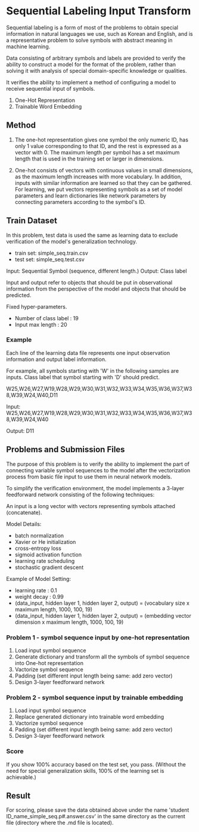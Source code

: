 #  Sequential Labeling Input Transform

Sequential labeling is a form of most of the problems to obtain special information in natural languages we use, such as Korean and English, and is a representative problem to solve symbols with abstract meaning in machine learning.

Data consisting of arbitrary symbols and labels are provided to verify the ability to construct a model for the format of the problem, rather than solving it with analysis of special domain-specific knowledge or qualities.

It verifies the ability to implement a method of configuring a model to receive sequential input of symbols.

1. One-Hot Representation
2. Trainable Word Embedding

## Method
1. The one-hot representation gives one symbol the only numeric ID, has only 1 value corresponding to that ID, and the rest is expressed as a vector with 0. The maximum length per symbol has a set maximum length that is used in the training set or larger in dimensions.

2. One-hot consists of vectors with continuous values in small dimensions, as the maximum length increases with more vocabulary. In addition, inputs with similar information are learned so that they can be gathered. For learning, we put vectors representing symbols as a set of model parameters and learn dictionaries like network parameters by connecting parameters according to the symbol's ID.

## Train Dataset

In this problem, test data is used the same as learning data to exclude verification of the model's generalization technology.
 * train set: simple_seq.train.csv
 * test set: simple_seq.test.csv

Input: Sequential Symbol (sequence, different length.)
Output: Class label

Input and output refer to objects that should be put in observational information from the perspective of the model and objects that should be predicted.

Fixed hyper-parameters.
* Number of class label : 19
* Input max length : 20

### Example
Each line of the learning data file represents one input observation information and output label information.

For example, all symbols starting with 'W' in the following samples are inputs. Class label that symbol starting with 'D' should predict.

W25,W26,W27,W19,W28,W29,W30,W31,W32,W33,W34,W35,W36,W37,W38,W39,W24,W40,D11

Input: W25,W26,W27,W19,W28,W29,W30,W31,W32,W33,W34,W35,W36,W37,W38,W39,W24,W40

Output: D11

## Problems and Submission Files

The purpose of this problem is to verify the ability to implement the part of connecting variable symbol sequences to the model after the vectorization process from basic file input to use them in neural network models.

To simplify the verification environment, the model implements a 3-layer feedforward network consisting of the following techniques:

An input is a long vector with vectors representing symbols attached (concatenate).

Model Details:
- batch normalization
- Xavier or He initialization
- cross-entropy loss
- sigmoid activation function
- learning rate scheduling
- stochastic gradient descent

Example of Model Setting:
- learning rate : 0.1
- weight decay : 0.99
- (data_input, hidden layer 1, hidden layer 2, output) = (vocabulary size x maximum length, 1000, 100, 19)
- (data_input, hidden layer 1, hidden layer 2, output) = (embedding vector dimension x maximum length, 1000, 100, 19)



### Problem 1 - symbol sequence input by one-hot representation

1. Load input symbol sequence
2. Generate dictionary and transform all the symbols of symbol sequence into One-hot representation
3. Vactorize symbol sequence
4. Padding (set different input length being same: add zero vector)
5. Design 3-layer feedforward network

### Problem 2 - symbol sequence input by trainable embedding

1. Load input symbol sequence
2. Replace generated dictionary into trainable word embedding
3. Vactorize symbol sequence
4. Padding (set different input length being same: add zero vector)
5. Design 3-layer feedforward network


### Score
If you show 100% accuracy based on the test set, you pass.
(Without the need for special generalization skills, 100% of the learning set is achievable.)


## Result

For scoring, please save the data obtained above under the name 'student ID_name_simple_seq.p#.answer.csv' in the same directory as the current file (directory where the .md file is located).
